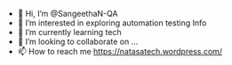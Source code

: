 - 👋 Hi, I’m @SangeethaN-QA
- 👀 I’m interested in exploring automation testing Info
- 🌱 I’m currently learning tech
- 💞️ I’m looking to collaborate on ...
- 📫 How to reach me https://natasatech.wordpress.com/

<!---
SangeethaN-QA/SangeethaN-QA is a ✨ special ✨ repository because its `README.md` (this file) appears on your GitHub profile.
You can click the Preview link to take a look at your changes.
--->
